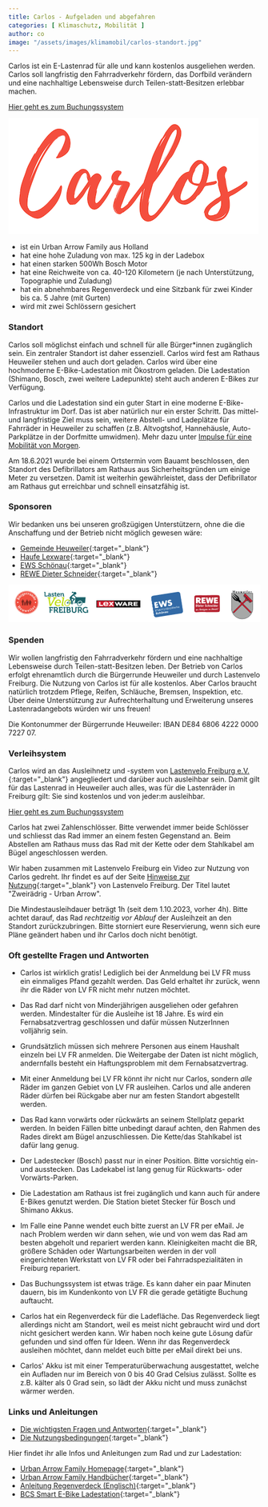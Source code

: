```yaml
---
title: Carlos - Aufgeladen und abgefahren
categories: [ Klimaschutz, Mobilität ]
author: co
image: "/assets/images/klimamobil/carlos-standort.jpg"
---
```

Carlos ist ein E-Lastenrad für alle und kann kostenlos ausgeliehen werden. Carlos soll langfristig den Fahrradverkehr fördern, das Dorfbild verändern und eine nachhaltige Lebensweise durch Teilen-statt-Besitzen erlebbar machen.

<a class="btn btn-success" href="https://www.lastenvelofreiburg.de/ausleihen-lastenvelo-21/" role="button" target="_blank">Hier geht es zum Buchungssystem</a>

![Carlos](/assets/images/klimamobil/carlos.png "Carlos")

- ist ein Urban Arrow Family aus Holland
- hat eine hohe Zuladung von max. 125 kg in der Ladebox
- hat einen starken 500Wh Bosch Motor
- hat eine Reichweite von ca. 40-120 Kilometern (je nach Unterstützung, Topographie und Zuladung)
- hat ein abnehmbares Regenverdeck und eine Sitzbank für zwei Kinder bis ca. 5 Jahre (mit Gurten)
- wird mit zwei Schlössern gesichert

### Standort

Carlos soll möglichst einfach und schnell für alle Bürger*innen zugänglich sein. Ein zentraler Standort ist daher essenziell. Carlos wird fest am Rathaus Heuweiler stehen und auch dort geladen. Carlos wird über eine hochmoderne E-Bike-Ladestation mit Ökostrom geladen. Die Ladestation (Shimano, Bosch, zwei weitere Ladepunkte) steht auch anderen E-Bikes zur Verfügung.

Carlos und die Ladestation sind ein guter Start in eine moderne E-Bike-Infrastruktur im Dorf. Das ist aber natürlich nur ein erster Schritt. Das mittel- und langfristige Ziel muss sein, weitere Abstell- und Ladeplätze für Fahrräder in Heuweiler zu schaffen (z.B. Altvogtshof, Hannehäusle, Auto-Parkplätze in der Dorfmitte umwidmen). Mehr dazu unter [Impulse für eine Mobilität von Morgen](/heuweiler-bewegt-sich).

Am 18.6.2021 wurde bei einem Ortstermin vom Bauamt beschlossen, den Standort des Defibrillators am Rathaus aus Sicherheitsgründen um einige Meter zu versetzen. Damit ist weiterhin gewährleistet, dass der Defibrillator am Rathaus gut erreichbar und schnell einsatzfähig ist. 

### Sponsoren

Wir bedanken uns bei unseren großzügigen Unterstützern, ohne die die Anschaffung und der Betrieb nicht möglich gewesen wäre:

- [Gemeinde Heuweiler](https://www.heuweiler.de){:target="_blank"}
- [Haufe Lexware](https://www.lexware.de/){:target="_blank"}
- [EWS Schönau](https://www.ews-schoenau.de/){:target="_blank"}
- [REWE Dieter Schneider](https://rewe-dieter-schneider.de/){:target="_blank"}

![Carlos Sponsoren](/assets/images/klimamobil/carlos-sponsoren.png "Carlos Sonsoren")

### Spenden

Wir wollen langfristig den Fahrradverkehr fördern und eine nachhaltige Lebensweise durch Teilen-statt-Besitzen leben.
Der Betrieb von Carlos erfolgt ehrenamtlich durch die Bürgerrunde Heuweiler und durch Lastenvelo Freiburg.
Die Nutzung von Carlos ist für alle kostenlos. Aber Carlos braucht natürlich trotzdem Pflege, Reifen, Schläuche, Bremsen, Inspektion, etc. 
Über deine Unterstützung zur Aufrechterhaltung und Erweiterung unseres Lastenradangebots würden wir uns freuen!

Die Kontonummer der Bürgerrunde Heuweiler: IBAN DE84 6806 4222 0000 7227 07.

### Verleihsystem

Carlos wird an das Ausleihnetz und -system von [Lastenvelo Freiburg e.V.](https://www.lastenvelofreiburg.de/){:target="_blank"} angegliedert und darüber auch ausleihbar sein. Damit gilt für das Lastenrad in Heuweiler auch alles, was für die Lastenräder in Freiburg gilt: Sie sind kostenlos und von jeder:m ausleihbar. 

<a class="btn btn-success" href="https://www.lastenvelofreiburg.de/ausleihen-lastenvelo-21/" role="button" target="_blank">Hier geht es zum Buchungssystem</a>

Carlos hat zwei Zahlenschlösser. Bitte verwendet immer beide Schlösser und schliesst das Rad immer an einem festen Gegenstand an. Beim Abstellen am Rathaus muss das Rad mit der Kette oder dem Stahlkabel am Bügel angeschlossen werden. 

Wir haben zusammen mit Lastenvelo Freiburg ein Video zur Nutzung von Carlos gedreht. Ihr findet es auf der Seite [Hinweise zur Nutzung](https://www.lastenvelofreiburg.de/hinweise-zur-nutzung/){:target="_blank"} von Lastenvelo Freiburg. Der Titel lautet "Zweirädrig - Urban Arrow".

Die Mindestausleihdauer beträgt 1h (seit dem 1.10.2023, vorher 4h). Bitte achtet darauf, das Rad *rechtzeitig vor Ablauf* der Ausleihzeit an den Standort zurückzubringen. Bitte storniert eure Reservierung, wenn sich eure Pläne geändert haben und ihr Carlos doch nicht benötigt.

### Oft gestellte Fragen und Antworten

- Carlos ist wirklich gratis! Lediglich bei der Anmeldung bei LV FR muss ein einmaliges Pfand gezahlt werden. Das Geld erhaltet ihr zurück, wenn ihr die Räder von LV FR nicht mehr nutzen möchtet.

- Das Rad darf nicht von Minderjährigen ausgeliehen oder gefahren werden. Mindestalter für die Ausleihe ist 18 Jahre. Es wird ein Fernabsatzvertrag geschlossen und dafür müssen NutzerInnen volljährig sein. 

- Grundsätzlich müssen sich mehrere Personen aus einem Haushalt einzeln bei LV FR anmelden. Die Weitergabe der Daten ist nicht möglich, andernfalls besteht ein Haftungsproblem mit dem Fernabsatzvertrag. 

- Mit einer Anmeldung bei LV FR könnt ihr nicht nur Carlos, sondern *alle* Räder im ganzen Gebiet von LV FR ausleihen. Carlos und alle anderen Räder dürfen bei Rückgabe aber nur am festen Standort abgestellt werden.

- Das Rad kann vorwärts oder rückwärts an seinem Stellplatz geparkt werden. In beiden Fällen bitte unbedingt darauf achten, den Rahmen des Rades direkt am Bügel anzuschliessen. Die Kette/das Stahlkabel ist dafür lang genug. 

- Der Ladestecker (Bosch) passt nur in einer Position. Bitte vorsichtig ein- und ausstecken. Das Ladekabel ist lang genug für Rückwarts- oder Vorwärts-Parken.

- Die Ladestation am Rathaus ist frei zugänglich und kann auch für andere E-Bikes genutzt werden. Die Station bietet Stecker für Bosch und Shimano Akkus.

- Im Falle eine Panne wendet euch bitte zuerst an LV FR per eMail. Je nach Problem werden wir dann sehen, wie und von wem das Rad am besten abgeholt und repariert werden kann. Kleinigkeiten macht die BR, größere Schäden oder Wartungsarbeiten werden in der voll eingerichteten Werkstatt von LV FR oder bei Fahrradspezialitäten in Freiburg repariert.

- Das Buchungssystem ist etwas träge. Es kann daher ein paar Minuten dauern, bis im Kundenkonto von LV FR die gerade getätigte Buchung auftaucht.

- Carlos hat ein Regenverdeck für die Ladefläche. Das Regenverdeck liegt allerdings nicht am Standort, weil es meist nicht gebraucht wird und dort nicht gesichert werden kann. Wir haben noch keine gute Lösung dafür gefunden und sind offen für Ideen. Wenn ihr das Regenverdeck ausleihen möchtet, dann meldet euch bitte per eMail direkt bei uns.

- Carlos' Akku ist mit einer Temperaturüberwachung ausgestattet, welche ein Aufladen nur im Bereich von 0 bis 40 Grad Celsius zulässt. Sollte es z.B. kälter als 0 Grad sein, so lädt der Akku nicht und muss zunächst wärmer werden.

### Links und Anleitungen

* [Die wichtigsten Fragen und Antworten](https://www.lastenvelofreiburg.de/#FAQ){:target="_blank"}
* [Die Nutzungsbedingungen](https://www.lastenvelofreiburg.de/wp-content/uploads/2015/05/AGB_LastenVeloFreiburg.pdf){:target="_blank"}

Hier findet ihr alle Infos und Anleitungen zum Rad und zur Ladestation:

* [Urban Arrow Family Homepage](https://www.urbanarrow.com/de/family){:target="_blank"}
* [Urban Arrow Family Handbücher](https://www.urbanarrow.com/de/broschueren-handbuecher){:target="_blank"}
* [Anleitung Regenverdeck (Englisch)](https://drive.google.com/file/d/1F3voq76KJBajpZ0bpBFX4QZDxQRQL8ny/view?usp=sharing){:target="_blank"}
* [BCS Smart E-Bike Ladestation](https://www.spelsberg.de/e-bike-ladestation/mit-integriertem-ladekabel/58012201/){:target="_blank"}
